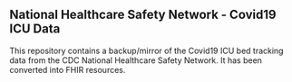 ## National Healthcare Safety Network - Covid19 ICU Data

This repository contains a backup/mirror of the Covid19 ICU bed tracking data from the CDC National Healthcare Safety Network.  It has been converted into FHIR resources.  
